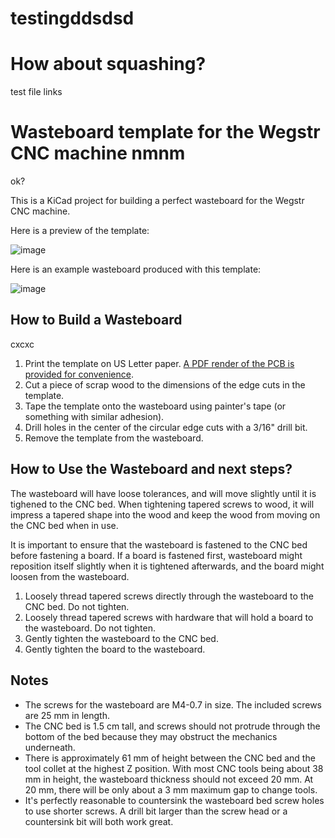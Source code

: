 # testingddsdsd

# How about squashing?
test file links

# Wasteboard template for the Wegstr CNC machine nmnm
ok?

This is a KiCad project for building a perfect wasteboard for the Wegstr CNC machine.

Here is a preview of the template:

![image](https://user-images.githubusercontent.com/820984/121825921-e75a0180-cc69-11eb-842d-b607f34cf5ca.png)

Here is an example wasteboard produced with this template:

![image](https://user-images.githubusercontent.com/820984/121826411-5b95a480-cc6c-11eb-905b-65e3aeb3ab73.png)

## How to Build a Wasteboard
cxcxc
1. Print the template on US Letter paper.  [A PDF render of the PCB is provided for convenience](https://raw.githubusercontent.com/synthead/wegstr-wasteboard/master/wegstr-wasteboard.pdf).
1. Cut a piece of scrap wood to the dimensions of the edge cuts in the template.
1. Tape the template onto the wasteboard using painter's tape (or something with similar adhesion).
1. Drill holes in the center of the circular edge cuts with a 3/16" drill bit.
1. Remove the template from the wasteboard.

## How to Use the Wasteboard and next steps?

The wasteboard will have loose tolerances, and will move slightly until it is tighened to the CNC bed.  When tightening tapered screws to wood, it will impress a tapered shape into the wood and keep the wood from moving on the CNC bed when in use.

It is important to ensure that the wasteboard is fastened to the CNC bed before fastening a board.  If a board is fastened first, wasteboard might reposition itself slightly when it is tightened afterwards, and the board might loosen from the wasteboard.

1. Loosely thread tapered screws directly through the wasteboard to the CNC bed.  Do not tighten.
1. Loosely thread tapered screws with hardware that will hold a board to the wasteboard.  Do not tighten.
1. Gently tighten the wasteboard to the CNC bed.
1. Gently tighten the board to the wasteboard.

## Notes

- The screws for the wasteboard are M4-0.7 in size.  The included screws are 25 mm in length.
- The CNC bed is 1.5 cm tall, and screws should not protrude through the bottom of the bed because they may obstruct the mechanics underneath.
- There is approximately 61 mm of height between the CNC bed and the tool collet at the highest Z position.  With most CNC tools being about 38 mm in height, the wasteboard thickness should not exceed 20 mm.  At 20 mm, there will be only about a 3 mm maximum gap to change tools.
- It's perfectly reasonable to countersink the wasteboard bed screw holes to use shorter screws.  A drill bit larger than the screw head or a countersink bit will both work great.
